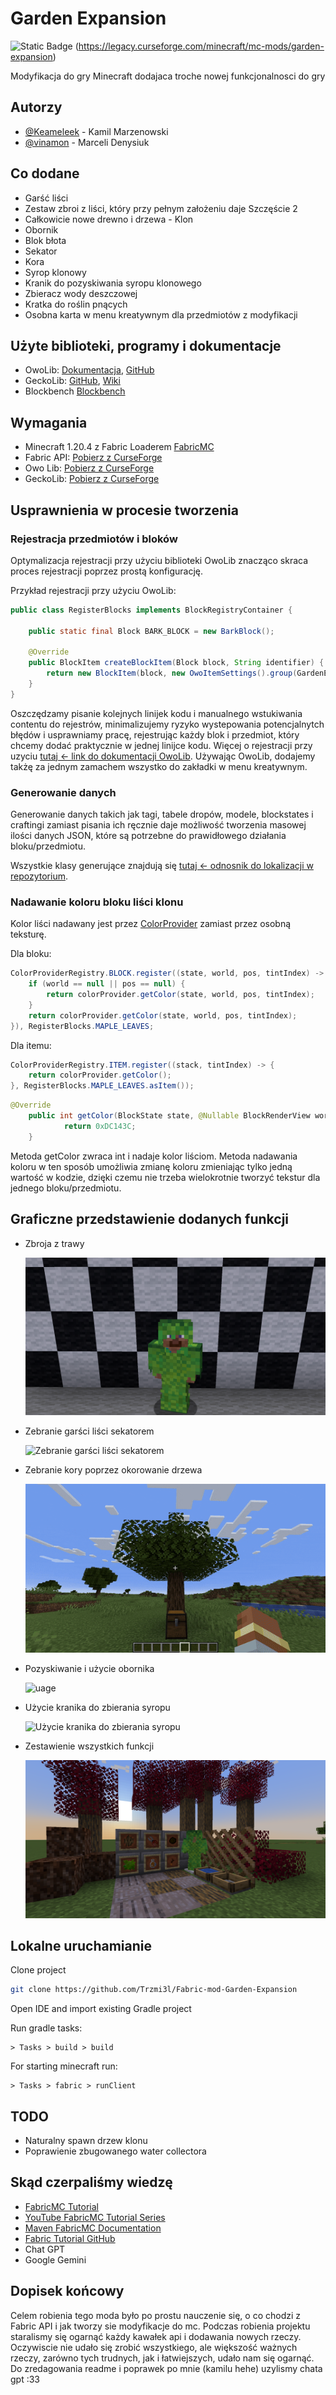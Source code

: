 
# Garden Expansion 
![Static Badge](https://img.shields.io/badge/CurseForge_Mod_Page-orange?style=for-the-badge) (https://legacy.curseforge.com/minecraft/mc-mods/garden-expansion)



Modyfikacja do gry Minecraft dodajaca troche nowej funkcjonalnosci do gry




## Autorzy

- [@Keameleek](https://github.com/Trzmi3l) - Kamil Marzenowski
- [@vinamon](https://github.com/vinamon) - Marceli Denysiuk

## Co dodane

- Garść liści
- Zestaw zbroi z liści, który przy pełnym założeniu daje Szczęście 2
- Całkowicie nowe drewno i drzewa - Klon
- Obornik
- Blok błota
- Sekator
- Kora
- Syrop klonowy
- Kranik do pozyskiwania syropu klonowego
- Zbieracz wody deszczowej
- Kratka do roślin pnących
- Osobna karta w menu kreatywnym dla przedmiotów z modyfikacji

## Użyte biblioteki, programy i dokumentacje

- OwoLib: [Dokumentacja](https://docs.wispforest.io/), [GitHub](https://github.com/wisp-forest/owo-lib)
- GeckoLib: [GitHub](https://github.com/bernie-g/geckolib), [Wiki](https://github.com/bernie-g/geckolib/wiki)
- Blockbench [Blockbench](https://www.blockbench.net/)

## Wymagania

- Minecraft 1.20.4 z Fabric Loaderem [FabricMC](https://fabricmc.net/)
- Fabric API: [Pobierz z CurseForge](https://www.curseforge.com/minecraft/mc-mods/fabric-api/files/5045131)
- Owo Lib: [Pobierz z CurseForge](https://www.curseforge.com/minecraft/mc-mods/owo-lib/files/5043211)
- GeckoLib: [Pobierz z CurseForge](https://www.curseforge.com/minecraft/mc-mods/geckolib/files/5188390)

## Usprawnienia w procesie tworzenia

### Rejestracja przedmiotów i bloków

Optymalizacja rejestracji przy użyciu biblioteki OwoLib znacząco skraca proces rejestracji poprzez prostą konfigurację.

Przykład rejestracji przy użyciu OwoLib:
```Java
public class RegisterBlocks implements BlockRegistryContainer {

    public static final Block BARK_BLOCK = new BarkBlock();

    @Override
    public BlockItem createBlockItem(Block block, String identifier) {
        return new BlockItem(block, new OwoItemSettings().group(GardenExpansion.ITEM_GROUP));
    }
}
```
Oszczędzamy pisanie kolejnych linijek kodu i manualnego wstukiwania contentu do rejestrów, minimalizujemy ryzyko wystepowania potencjalnytch błędów i usprawniamy pracę, rejestrując każdy blok i przedmiot, który chcemy dodać praktycznie w jednej linijce kodu. Więcej o rejestracji przy uzyciu [tutaj <- link do dokumentacji OwoLib](https://docs.wispforest.io/owo/registration/). Używając OwoLib, dodajemy takżę za jednym zamachem wszystko do zakładki w menu kreatywnym.

### Generowanie danych

Generowanie danych takich jak tagi, tabele dropów, modele, blockstates i craftingi zamiast pisania ich ręcznie daje możliwość tworzenia masowej ilości danych JSON, które są potrzebne do prawidłowego działania bloku/przedmiotu.

Wszystkie klasy generujące znajdują się [tutaj <- odnosnik do lokalizacji w repozytorium](https://github.com/Trzmi3l/Fabric-mod-Garden-Expansion/tree/Master/src/main/java/com/gardenexpansion/datagen).

### Nadawanie koloru bloku liści klonu

Kolor liści nadawany jest przez [ColorProvider](https://fabricmc.net/wiki/tutorial:colorprovider) zamiast przez osobną teksturę.

Dla bloku:
```Java
ColorProviderRegistry.BLOCK.register((state, world, pos, tintIndex) -> {
    if (world == null || pos == null) {
        return colorProvider.getColor(state, world, pos, tintIndex);
    }
    return colorProvider.getColor(state, world, pos, tintIndex);
}), RegisterBlocks.MAPLE_LEAVES;
```
Dla itemu:
```Java
ColorProviderRegistry.ITEM.register((stack, tintIndex) -> {
    return colorProvider.getColor();
}, RegisterBlocks.MAPLE_LEAVES.asItem());
```
```Java
@Override
    public int getColor(BlockState state, @Nullable BlockRenderView world, @Nullable BlockPos pos, int tintIndex) {
            return 0xDC143C;
    }
```
Metoda getColor zwraca int i nadaje kolor liściom. Metoda nadawania koloru w ten sposób umożliwia zmianę koloru zmieniając tylko jedną wartość w kodzie, dzięki czemu nie trzeba wielokrotnie tworzyć tekstur dla jednego bloku/przedmiotu.

## Graficzne przedstawienie dodanych funkcji

- Zbroja z trawy

   ![Zbroja z trawy](images/grassarmor.png)

- Zebranie garści liści sekatorem

   ![Zebranie garści liści sekatorem](images/prunerusage.gif)

- Zebranie kory poprzez okorowanie drzewa

   ![Zebranie kory poprzez okorowanie drzewa](images/barkobtain.gif)

- Pozyskiwanie i użycie obornika

   ![uage](images/manureusage.gif)


- Użycie kranika do zbierania syropu

   ![Użycie kranika do zbierania syropu](images/tapusage.gif)

- Zestawienie wszystkich funkcji

   ![Zestawienie wszystkich funkcji](images/showcase.png)

  
## Lokalne uruchamianie

  Clone project

```bash
git clone https://github.com/Trzmi3l/Fabric-mod-Garden-Expansion
```

   Open IDE and import existing Gradle project

   Run gradle tasks:
   ```
   > Tasks > build > build
   ```

   For starting minecraft run:
   ```
   > Tasks > fabric > runClient
   ```

## TODO

- Naturalny spawn drzew klonu
- Poprawienie zbugowanego water collectora

## Skąd czerpaliśmy wiedzę

- [FabricMC Tutorial](https://fabricmc.net/wiki/tutorial:start#creating_your_first_mod)
- [YouTube FabricMC Tutorial Series](https://www.youtube.com/watch?v=0Pr_iHlVKsI&list=PLKGarocXCE1EO43Dlf5JGh7Yk-kRAXUEJ)
- [Maven FabricMC Documentation](https://maven.fabricmc.net/docs/yarn-1.20-pre4+build.3/allclasses-index.html)
- [Fabric Tutorial GitHub](https://github.com/Tutorials-By-Kaupenjoe/Fabric-Tutorial-1.20.X/tree/main)
- Chat GPT
- Google Gemini


## Dopisek końcowy
Celem robienia tego moda było po prostu nauczenie się, o co chodzi z Fabric API i jak tworzy sie modyfikacje do mc. Podczas robienia projektu staralismy się ogarnąć każdy kawałek api i dodawania nowych rzeczy. Oczywiscie nie udało się zrobić wszystkiego, ale większość ważnych rzeczy, zarówno tych trudnych, jak i łatwiejszych, udało nam się ogarnąć. Do zredagowania readme i poprawek po mnie (kamilu hehe) uzylismy chata gpt :33

